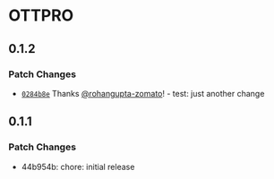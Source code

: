 # OTTPRO

## 0.1.2

### Patch Changes

- [`0284b8e`](https://github.com/WINOFFRG/ottpro/commit/0284b8e529a7bfbe20dc62bed5d531de1ed00794) Thanks [@rohangupta-zomato](https://github.com/rohangupta-zomato)! - test: just another change

## 0.1.1

### Patch Changes

- 44b954b: chore: initial release
